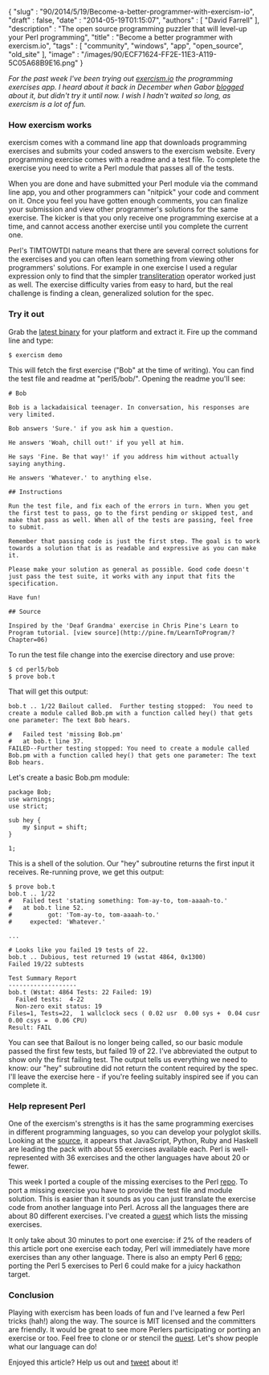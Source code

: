 {
   "slug" : "90/2014/5/19/Become-a-better-programmer-with-exercism-io",
   "draft" : false,
   "date" : "2014-05-19T01:15:07",
   "authors" : [
      "David Farrell"
   ],
   "description" : "The open source programming puzzler that will level-up your Perl programming",
   "title" : "Become a better programmer with exercism.io",
   "tags" : [
      "community",
      "windows",
      "app",
      "open_source",
      "old_site"
   ],
   "image" : "/images/90/ECF71624-FF2E-11E3-A119-5C05A68B9E16.png"
}

*For the past week I've been trying out [exercism.io](http://exercism.io/) the programming exercises app. I heard about it back in December when Gabor [blogged](http://blogs.perl.org/users/gabor_szabo/2013/12/perl-exercism.html) about it, but didn't try it until now. I wish I hadn't waited so long, as exercism is a lot of fun.*

### How exercism works

exercism comes with a command line app that downloads programming exercises and submits your coded answers to the exercism website. Every programming exercise comes with a readme and a test file. To complete the exercise you need to write a Perl module that passes all of the tests.

When you are done and have submitted your Perl module via the command line app, you and other programmers can "nitpick" your code and comment on it. Once you feel you have gotten enough comments, you can finalize your submission and view other programmer's solutions for the same exercise. The kicker is that you only receive one programming exercise at a time, and cannot access another exercise until you complete the current one.

Perl's TIMTOWTDI nature means that there are several correct solutions for the exercises and you can often learn something from viewing other programmers' solutions. For example in one exercise I used a regular expression only to find that the simpler [transliteration](http://perldoc.perl.org/perlop.html#Quote-and-Quote-like-Operators) operator worked just as well. The exercise difficulty varies from easy to hard, but the real challenge is finding a clean, generalized solution for the spec.

### Try it out

Grab the [latest binary](https://github.com/exercism/cli/releases/latest) for your platform and extract it. Fire up the command line and type:

``` prettyprint
$ exercism demo
```

This will fetch the first exercise ("Bob" at the time of writing). You can find the test file and readme at "perl5/bob/". Opening the readme you'll see:

``` prettyprint
# Bob

Bob is a lackadaisical teenager. In conversation, his responses are very limited.

Bob answers 'Sure.' if you ask him a question.

He answers 'Woah, chill out!' if you yell at him.

He says 'Fine. Be that way!' if you address him without actually saying anything.

He answers 'Whatever.' to anything else.

## Instructions

Run the test file, and fix each of the errors in turn. When you get the first test to pass, go to the first pending or skipped test, and make that pass as well. When all of the tests are passing, feel free to submit. 

Remember that passing code is just the first step. The goal is to work towards a solution that is as readable and expressive as you can make it. 

Please make your solution as general as possible. Good code doesn't just pass the test suite, it works with any input that fits the specification.

Have fun!

## Source

Inspired by the 'Deaf Grandma' exercise in Chris Pine's Learn to Program tutorial. [view source](http://pine.fm/LearnToProgram/?Chapter=06)
```

To run the test file change into the exercise directory and use prove:

``` prettyprint
$ cd perl5/bob
$ prove bob.t
```

That will get this output:

``` prettyprint
bob.t .. 1/22 Bailout called.  Further testing stopped:  You need to create a module called Bob.pm with a function called hey() that gets one parameter: The text Bob hears.

#   Failed test 'missing Bob.pm'
#   at bob.t line 37.
FAILED--Further testing stopped: You need to create a module called Bob.pm with a function called hey() that gets one parameter: The text Bob hears.
```

Let's create a basic Bob.pm module:

``` prettyprint
package Bob;
use warnings;
use strict;

sub hey {
    my $input = shift;
}

1;
```

This is a shell of the solution. Our "hey" subroutine returns the first input it receives. Re-running prove, we get this output:

``` prettyprint
$ prove bob.t
bob.t .. 1/22 
#   Failed test 'stating something: Tom-ay-to, tom-aaaah-to.'
#   at bob.t line 52.
#          got: 'Tom-ay-to, tom-aaaah-to.'
#     expected: 'Whatever.'

...

# Looks like you failed 19 tests of 22.
bob.t .. Dubious, test returned 19 (wstat 4864, 0x1300)
Failed 19/22 subtests 

Test Summary Report
-------------------
bob.t (Wstat: 4864 Tests: 22 Failed: 19)
  Failed tests:  4-22
  Non-zero exit status: 19
Files=1, Tests=22,  1 wallclock secs ( 0.02 usr  0.00 sys +  0.04 cusr  0.00 csys =  0.06 CPU)
Result: FAIL
```

You can see that Bailout is no longer being called, so our basic module passed the first few tests, but failed 19 of 22. I've abbreviated the output to show only the first failing test. The output tells us everything we need to know: our "hey" subroutine did not return the content required by the spec. I'll leave the exercise here - if you're feeling suitably inspired see if you can complete it.

### Help represent Perl

One of the exercism's strengths is it has the same programming exercises in different programming languages, so you can develop your polyglot skills. Looking at the [source](https://github.com/exercism), it appears that JavaScript, Python, Ruby and Haskell are leading the pack with about 55 exercises available each. Perl is well-represented with 36 exercises and the other languages have about 20 or fewer.

This week I ported a couple of the missing exercises to the Perl [repo](https://github.com/exercism/xperl5). To port a missing exercise you have to provide the test file and module solution. This is easier than it sounds as you can just translate the exercise code from another language into Perl. Across all the languages there are about 80 different exercises. I've created a [quest](https://questhub.io/realm/perl/quest/53795a10bbd0be180400014f) which lists the missing exercises.

It only take about 30 minutes to port one exercise: if 2% of the readers of this article port one exercise each today, Perl will immediately have more exercises than any other language. There is also an empty Perl 6 [repo](https://github.com/exercism/xperl6); porting the Perl 5 exercises to Perl 6 could make for a juicy hackathon target.

### Conclusion

Playing with exercism has been loads of fun and I've learned a few Perl tricks (hah!) along the way. The source is MIT licensed and the committers are friendly. It would be great to see more Perlers participating or porting an exercise or too. Feel free to clone or or stencil the [quest](https://questhub.io/realm/perl/quest/53795a10bbd0be180400014f). Let's show people what our language can do!

Enjoyed this article? Help us out and [tweet](https://twitter.com/intent/tweet?original_referer=http%3A%2F%2Fperltricks.com%2Farticle%2F90%2F2014%2F5%2F18%2FBecome-a-better-programmer-with-exercism-io&text=Become+a+better+programmer+with+exercism.io&tw_p=tweetbutton&url=http%3A%2F%2Fperltricks.com%2Farticle%2F90%2F2014%2F5%2F18%2FBecome-a-better-programmer-with-exercism-io&via=perltricks) about it!

